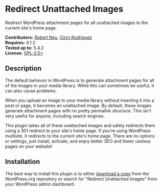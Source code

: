 # Redirect Unattached Images #

Redirect WordPress attachment pages for all unattached images to the current site's home page.

__Contributors:__ [Robert Neu](https://github.com/robneu), [Ozzy Rodriguez](https://github.com/ozzyrod)  
__Requires:__ 4.1.2  
__Tested up to:__ 5.4.2  
__License:__ [GPL-2.0+](http://www.gnu.org/licenses/gpl-2.0.html)

## Description ##

The default behavior in WordPress is to generate attachment pages for all of the images in your media library. While this can sometimes be useful, it can also cause problems.

When you upload an image to your media library without inserting it into a post or page, it becomes an unattached image. By default, these images generate attachment pages with no pretty permalink structure. This isn't very useful for anyone, including search engines.

This plugin takes all of these unattached images and safely redirects them using a 301 redirect to your site's home page. If you're using WordPress multisite, it redirects to the current site's home page. There are no options or settings, just install, activate, and enjoy better SEO and fewer useless pages on your website!

## Installation ##

The best way to install this plugin is to either [download a copy](https://wordpress.org/plugins/redirect-unattached-images/) from the WordPress.org repository or search for "Redirect Unattached Images" from your WordPress admin dashboard.
